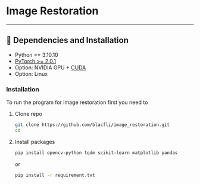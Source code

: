 # Image Restoration

---

## :wrench: Dependencies and Installation

- Python == 3.10.10
- [PyTorch >= 2.0.1](https://pytorch.org/)
- Option: NVIDIA GPU + [CUDA](https://developer.nvidia.com/cuda-downloads)
- Option: Linux

### Installation

To run the program for image restoration first you need to

1. Clone repo

    ```bash
    git clone https://github.com/blacfli/image_restoration.git
    cd 
    ```

2. Install packages

    ```bash
    pip install opencv-python tqdm scikit-learn matplotlib pandas
    ```
    or
   ```bash
   pip install -r requirement.txt

